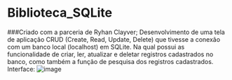 # Biblioteca_SQLite
###Criado com a parceria de Ryhan Clayver;
Desenvolvimento de uma tela de aplicação CRUD (Create, Read, Update, Delete) que tivesse a conexão com um banco local (localhost) em SQLite.
Na qual possui as funcionalidade de criar, ler, atualizar e deletar registros cadastrados no banco, como também a função de pesquisa dos registros cadastrados. 
Interface: 
![image](https://github.com/TataVic/Biblioteca_SQLite/assets/120256512/4c74cbaa-9004-4be9-8144-a3dd7d35433e)

